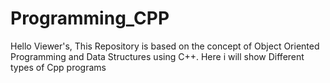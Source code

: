 # Programming_CPP
Hello Viewer's, This Repository is based on the concept of Object Oriented Programming  and Data Structures using C++. Here i will show Different types of Cpp programs
